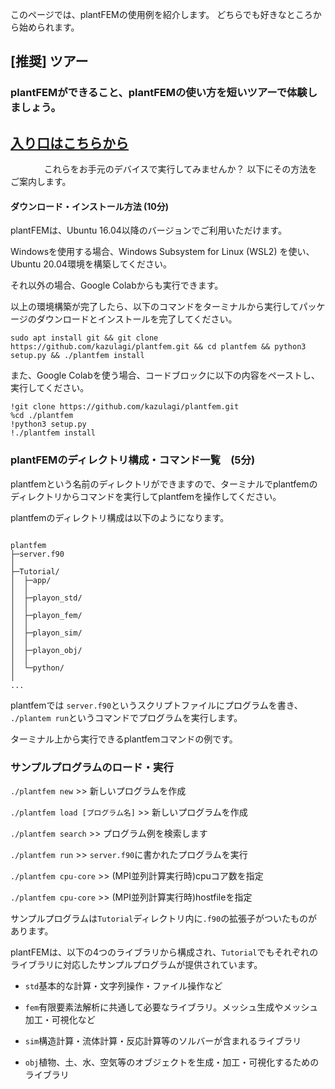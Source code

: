 このページでは、plantFEMの使用例を紹介します。
どちらでも好きなところから始められます。

## [推奨] ツアー

### plantFEMができること、plantFEMの使い方を短いツアーで体験しましょう。
## [入り口はこちらから](https://colab.research.google.com/drive/1VPzKZlAsqZHO-Yzda2cCXM4Te3Ysh9h0?usp=sharing)


　
　
　
これらをお手元のデバイスで実行してみませんか？
以下にその方法をご案内します。
　
　
#### ダウンロード・インストール方法 (10分)

plantFEMは、Ubuntu 16.04以降のバージョンでご利用いただけます。

Windowsを使用する場合、Windows Subsystem for Linux (WSL2) を使い、Ubuntu 20.04環境を構築してください。

それ以外の場合、Google Colabからも実行できます。

以上の環境構築が完了したら、以下のコマンドをターミナルから実行してパッケージのダウンロードとインストールを完了してください。


```
sudo apt install git && git clone https://github.com/kazulagi/plantfem.git && cd plantfem && python3 setup.py && ./plantfem install
```

また、Google Colabを使う場合、コードブロックに以下の内容をペーストし、実行してください。


```
!git clone https://github.com/kazulagi/plantfem.git 
%cd ./plantfem
!python3 setup.py
!./plantfem install
```

### plantFEMのディレクトリ構成・コマンド一覧　(5分)

plantfemという名前のディレクトリができますので、ターミナルでplantfemのディレクトリからコマンドを実行してplantfemを操作してください。


plantfemのディレクトリ構成は以下のようになります。

```

plantfem
├─server.f90
│
├─Tutorial/
│  ├─app/
│  │  
│  ├─playon_std/
│  │  
│  ├─playon_fem/
│  │  
│  ├─playon_sim/
│  │  
│  ├─playon_obj/
│  │
│  └─python/
│
...

```

plantfemでは ```server.f90```というスクリプトファイルにプログラムを書き、
```./plantem run```というコマンドでプログラムを実行します。


ターミナル上から実行できるplantfemコマンドの例です。

### サンプルプログラムのロード・実行

```./plantfem new``` >> 新しいプログラムを作成


```./plantfem load [プログラム名]``` >> 新しいプログラムを作成



```./plantfem search``` >> プログラム例を検索します



```./plantfem run``` >> ```server.f90```に書かれたプログラムを実行


```./plantfem cpu-core``` >> (MPI並列計算実行時)cpuコア数を指定


```./plantfem cpu-core``` >> (MPI並列計算実行時)hostfileを指定


サンプルプログラムは```Tutorial```ディレクトリ内に```.f90```の拡張子がついたものがあります。


plantFEMは、以下の4つのライブラリから構成され、```Tutorial```でもそれぞれのライブラリに対応したサンプルプログラムが提供されています。

- ```std```基本的な計算・文字列操作・ファイル操作など

- ```fem```有限要素法解析に共通して必要なライブラリ。メッシュ生成やメッシュ加工・可視化など

- ```sim```構造計算・流体計算・反応計算等のソルバーが含まれるライブラリ

- ```obj```植物、土、水、空気等のオブジェクトを生成・加工・可視化するためのライブラリ







